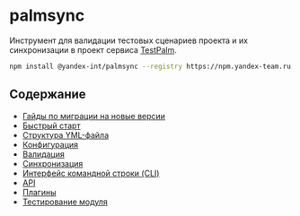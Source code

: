 # palmsync

Инструмент для валидации тестовых сценариев проекта и их синхронизации в проект сервиса [TestPalm](https://testpalm.yandex-team.ru).

```bash
npm install @yandex-int/palmsync --registry https://npm.yandex-team.ru
```

## Содержание

* [Гайды по миграции на новые версии](./docs/migrations.md)
* [Быстрый старт](./docs/quick-start.md)
* [Структура YML-файла](./docs/yaml-files.md)
* [Конфигурация](./docs/configuration.md)
* [Валидация](./docs/validation.md)
* [Синхронизация](./docs/synchronize.md)
* [Интерфейс командной строки (CLI)](./docs/cli.md)
* [API](./docs/api.md)
* [Плагины](./docs/plugins.md)
* [Тестирование модуля](./docs/testing.md)
